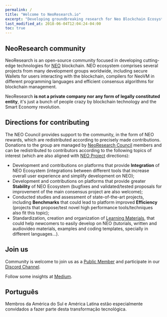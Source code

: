 ```yaml
---
permalink: /
title: "Welcome to NeoResearch.io"
excerpt: "Developing groundbreaking research for Neo Blockchain Ecosystem."
last_modified_at: 2018-06-04T12:04:24-04:00
toc: true
---
```


## NeoResearch community

NeoResearch is an open-source community focused in developing cutting-edge technologies for [NEO](https://neo.org/) blockchain.
NEO ecosystem comprises several projects from many development groups worldwide, including secure Wallets for users interacting with the blockchain, compilers for NeoVM in different programming languages and efficient consensus algorithms for blockchain management.

NeoResearch **is not a private company nor any form of legally constituted entity**, it's just a bunch of people crazy by blockchain technology and the Smart Economy revolution.


## Directions for contributing

The NEO Council provides support to the community, in the form of NEO rewards, which are redistributed according to precisely made contributions. Donations to the group are managed by [NeoResearch Council](https://github.com/NeoResearch/governance) members and can be redistributed to contributors according to the following topics of interest (which are also aligned with [NEO Project](https://github.com/neo-project) directions):

- Development and contributions on platforms that provide **Integration** of NEO Ecosystem (integrations between different tools that increase overall user experience and simplify development on NEO);
- Development and contributions on platforms that provide greater **Stability** of NEO Ecosystem (bugfixes and validated/tested proposals for improvement of the main consensus project are also welcome);
- Conducted studies and assessment of state-of-the-art projects, including **Benchmarks** that could lead to platform improved **Efficiency** (projects that propose/test novel high performance tools/techniques also fit this topic);
- Standardization, creation and organization of [Learning Materials](https://github.com/NeoResearch/learning-examples), that could help newcomers to easily develop on NEO (tutorials, written and audiovideo materials, examples and coding templates, specially in different languages...).

## Join us

Community is welcome to join us as a [Public Member](https://github.com/orgs/NeoResearch/people) and participate in our [Discord Channel](https://discord.gg/gTEddmq).

Follow some insights at [Medium](https://medium.com/neoresearch).

## Português

Membros da América do Sul e América Latina estão especialmente convidados a fazer parte desta transformação tecnológica.
